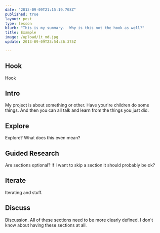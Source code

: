 ```yaml
---
date: "2013-09-09T21:15:19.708Z"
published: true
layout: post
type: lesson
blurb: "This is my summary.  Why is this not the hook as well?"
title: Example
image: /upload/1t_md.jpg
update: 2013-09-09T23:54:36.375Z

---
```


## Hook
Hook<!-- -->
## Intro
My project is about something or other.  Have your're children do some things.  And then you can all talk and learn from the things you just did.<!-- -->
## Explore
Explore?  What does this even mean?<!-- -->
## Guided Research
Are sections optional?  If I want to skip a section it should probably be ok?<!-- -->
## Iterate
Iterating and stuff.<!-- -->
## Discuss
Discussion.  All of these sections need to be more clearly defined.  I don't know about having these sections at all.

